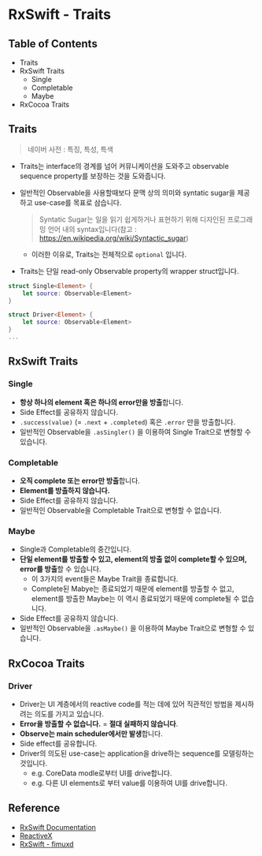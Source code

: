 # RxSwift - Traits

## Table of Contents

- Traits
- RxSwift Traits
  - Single
  - Completable
  - Maybe
- RxCocoa Traits

## Traits

> 네이버 사전 : 특징, 특성, 특색

- Traits는 interface의 경계를 넘어 커뮤니케이션을 도와주고 observable sequence property를 보장하는 것을 도와줍니다.

- 일반적인 Observable을 사용할때보다 문맥 상의 의미와 syntatic sugar을 제공하고 use-case를 목표로 삼습니다.

  > Syntatic Sugar는 일을 읽기 쉽게하거나 표현하기 위해 디자인된 프로그래밍 언어 내의 syntax입니다(참고 : https://en.wikipedia.org/wiki/Syntactic_sugar)

  - 이러한 이유로, Traits는 전체적으로 `optional` 입니다.

- Traits는 단일 read-only Observable property의 wrapper struct입니다.

```swift
struct Single<Element> {
    let source: Observable<Element>
}

struct Driver<Element> {
    let source: Observable<Element>
}
...
```

## RxSwift Traits

### Single

- **항상 하나의 element 혹은 하나의 error만을 방출**합니다.
- Side Effect를 공유하지 않습니다.
- `.success(value)` (= `.next` + `.completed`) 혹은 `.error` 만을 방출합니다.
- 일반적인 Observable을 `.asSingler()` 을 이용하여 Single Trait으로 변형할 수 있습니다.

### Completable

- **오직 complete 또는 error만 방출**합니다.
- **Element를 방출하지 않습니다.**
- Side Effect를 공유하지 않습니다.
- 일반적인 Observable을 Completable Trait으로 변형할 수 없습니다.

### Maybe

- Single과 Completable의 중간입니다.
- **단일 element를 방출할 수 있고, element의 방출 없이 complete할 수 있으며, error를 방출**할 수 있습니다.
  - 이 3가지의 event들은 Maybe Trait을 종료합니다.
  - Complete된 Mabye는 종료되었기 때문에 element를 방출할 수 없고, element를 방출한 Maybe는 이 역시 종료되었기 때문에 complete될 수 없습니다.
- Side Effect를 공유하지 않습니다.
- 일반적인 Observable을 `.asMaybe()` 을 이용하여 Maybe Trait으로 변형할 수 있습니다.

## RxCocoa Traits

### Driver

- Driver는 UI 계층에서의 reactive code를 적는 데에 있어 직관적인 방법을 제시하려는 의도를 가지고 있습니다.
- **Error을 방출할 수 없습니다.** = **절대 실패하지 않습니다**.
- **Observe는 main scheduler에서만 발생**합니다.
- Side effect를 공유합니다.
- Driver의 의도된 use-case는 application을 drive하는 sequence를 모델링하는 것입니다.
  - e.g. CoreData modle로부터 UI를 drive합니다.
  - e.g. 다른 UI elements로 부터 value를 이용하여 UI를 drive합니다.

## Reference

- [RxSwift Documentation](https://github.com/ReactiveX/RxSwift/blob/master/Documentation)
- [ReactiveX](http://reactivex.io/)
- [RxSwift - fimuxd](https://github.com/fimuxd/RxSwift)